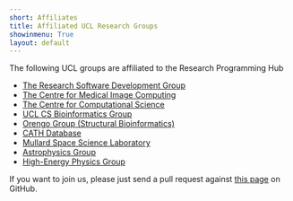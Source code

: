 ```yaml
---
short: Affiliates
title: Affiliated UCL Research Groups
showinmenu: True
layout: default
---
```


The following UCL groups are affiliated to the Research Programming Hub

* [The Research Software Development Group](http://www.ucl.ac.uk/research-it-services/our-work/research-software-development)
* [The Centre for Medical Image Computing](http://cmic.cs.ucl.ac.uk/)
* [The Centre for Computational Science](http://ccs.chem.ucl.ac.uk/)
* [UCL CS Bioinformatics Group](http://bioinf.cs.ucl.ac.uk/)
* [Orengo Group (Structural Bioinformatics)](http://www.ucl.ac.uk/orengo-group)
* [CATH Database](http://www.cathdb.info/)
* [Mullard Space Science Laboratory](http://www.ucl.ac.uk/mssl)
* [Astrophysics Group](http://www.ucl.ac.uk/star/)
* [High-Energy Physics Group](http://www.hep.ucl.ac.uk/)

If you want to join us, please just send a pull request against [this page](https://github.com/UCLProgrammingHub/web/blob/master/affiliates/index.md) on GitHub.
